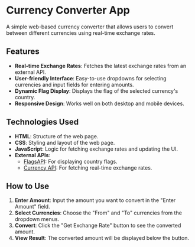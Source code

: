 # Currency Converter App

A simple web-based currency converter that allows users to convert between different currencies using real-time exchange rates.

## Features

- **Real-time Exchange Rates**: Fetches the latest exchange rates from an external API.
- **User-friendly Interface**: Easy-to-use dropdowns for selecting currencies and input fields for entering amounts.
- **Dynamic Flag Display**: Displays the flag of the selected currency's country.
- **Responsive Design**: Works well on both desktop and mobile devices.

## Technologies Used

- **HTML**: Structure of the web page.
- **CSS**: Styling and layout of the web page.
- **JavaScript**: Logic for fetching exchange rates and updating the UI.
- **External APIs**:
  - [FlagsAPI](https://flagsapi.com/): For displaying country flags.
  - [Currency API](https://github.com/fawazahmed0/currency-api): For fetching real-time exchange rates.

## How to Use

1. **Enter Amount**: Input the amount you want to convert in the "Enter Amount" field.
2. **Select Currencies**: Choose the "From" and "To" currencies from the dropdown menus.
3. **Convert**: Click the "Get Exchange Rate" button to see the converted amount.
4. **View Result**: The converted amount will be displayed below the button.


